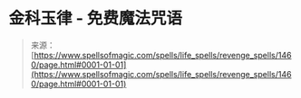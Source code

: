 <!--yml

category: 未分类

date: 2024-06-12 18:34:28

-->

# 金科玉律 - 免费魔法咒语

> 来源：[https://www.spellsofmagic.com/spells/life_spells/revenge_spells/1460/page.html#0001-01-01](https://www.spellsofmagic.com/spells/life_spells/revenge_spells/1460/page.html#0001-01-01)
